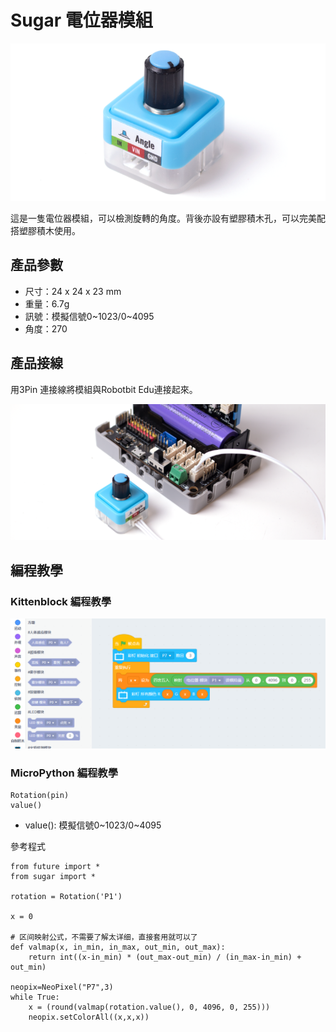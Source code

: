 # Sugar 電位器模組

![](./images/poten1.png)

這是一隻電位器模組，可以檢測旋轉的角度。背後亦設有塑膠積木孔，可以完美配搭塑膠積木使用。

## 產品參數

- 尺寸：24 x 24 x 23 mm
- 重量：6.7g
- 訊號：模擬信號0~1023/0~4095
- 角度：270

## 產品接線

用3Pin 連接線將模組與Robotbit Edu連接起來。

![](./images/poten2.png)

## 編程教學

### Kittenblock 編程教學

![](./images/poten3.png)

### MicroPython 編程教學

    Rotation(pin)
    value()

- value(): 模擬信號0~1023/0~4095

參考程式

    from future import *
    from sugar import *
    
    rotation = Rotation('P1')
    
    x = 0
    
    # 区间映射公式，不需要了解太详细，直接套用就可以了
    def valmap(x, in_min, in_max, out_min, out_max):
        return int((x-in_min) * (out_max-out_min) / (in_max-in_min) + out_min)
    
    neopix=NeoPixel("P7",3)
    while True:
        x = (round(valmap(rotation.value(), 0, 4096, 0, 255)))
        neopix.setColorAll((x,x,x))
